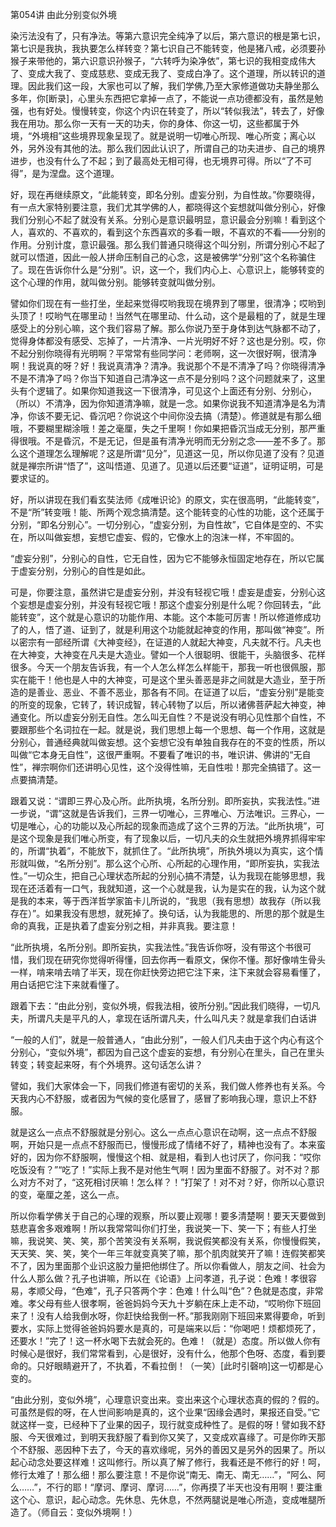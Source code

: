   

第054讲 由此分别变似外境

染污法没有了，只有净法。等第六意识完全纯净了以后，第六意识的根是第七识，第七识是我执，我执要怎么样转变？第七识自己不能转变，他是猪八戒，必须要孙猴子来带他的，第六识意识孙猴子，“六转呼为染净依”，第七识的我相变成伟大了、变成大我了、变成慈悲、变成无我了、变成白净了。这个道理，所以转识的道理。因此我们这一段，大家也可以了解，我们学佛,乃至大家修道做功夫静坐那么多年，你[断录]，心里头东西把它拿掉一点了，不能说一点功德都没有，虽然是勉强，也有好处。慢慢转变，你这个内识在转变了，所以“转似我法”，转去了，好像我在用功。那么你一天有一天的功夫，你的身体、你这一切，这些都属于外境，“外境相”这些境界现象呈现了。就是说明一切唯心所现、唯心所变；离心以外，另外没有其他的法。那么我们因此认识了，所谓自己的功夫进步、自己的境界进步，也没有什么了不起；到了最高处无相可得，也无境界可得。所以“了不可得”，是为涅盘。这个道理。

好，现在再继续原文，“此能转变，即名分别。虚妄分别，为自性故。”你要晓得，有一点大家特别要注意，我们尤其学佛的人，都晓得这个妄想就叫做分别心，好像我们分别心不起了就没有关系。分别心是意识最明显，意识最会分别嘛！看到这个人，喜欢的、不喜欢的，看到这个东西喜欢的多看一眼，不喜欢的不看——分别的作用。分别计度，意识最强。那么我们普通只晓得这个叫分别，所谓分别心不起了就可以悟道，因此一般人拼命压制自己的心念，这是被佛学“分别”这个名称骗住了。现在告诉你什么是“分别”。识，这一个，我们内心上、心意识上，能够转变的这个心理的作用，就叫做分别。能够转变就叫做分别。

譬如你们现在有一些打坐，坐起来觉得哎哟我现在境界到了哪里，很清净；哎哟到头顶了！哎哟气在哪里动！当然气在哪里动、什么动，这个是最粗的了，就是生理感受上的分别心嘛，这个我们容易了解。那么你说乃至于身体到达气脉都不动了，觉得身体都没有感受、忘掉了，一片清净、一片光明好不好？这也是分别。哎，你不起分别你晓得有光明啊？平常常有些同学问：老师啊，这一次很好啊，很清净啊！我说真的呀？好！我说真清净？清净。我说那个不是不清净了吗？你晓得清净不是不清净了吗？你当下知道自己清净这一点不是分别吗？这个问题就来了，这里头有个逻辑了。如果你知道我这一下很清净，可见这个上面还有分别、分别心，（所以）不清净，因为你知道清净嘛，就是一念。如果你说我不知道清净是名为清净，你该不要无记、昏沉吧？你说这个中间你没去搞（清楚）。修道就是有那么细哦，不要糊里糊涂哦！差之毫厘，失之千里啊！你如果把昏沉当成无分别，那严重得很哦。不是昏沉，不是无记，但是虽有清净光明而无分别之念——差不多了。那么这个道理怎么理解呢？这是所谓“见分”，见道这一见，所以你见道了没有？见道就是禅宗所讲“悟了”，这叫悟道、见道了。见道以后还要“证道”，证明证明，可是要求证的。

好，所以讲现在我们看玄奘法师《成唯识论》的原文，实在很高明，“此能转变”，不是“所”转变哦！能、所两个观念搞清楚。这个能转变的心性的功能，这个还属于分别，“即名分别心”。一切分别心，“虚妄分别，为自性故”，它自体是空的、不实在，所以叫做妄想，妄想它虚妄、假的，它像水上的泡沫一样，不牢固的。

“虚妄分别”，分别心的自性，它无自性，因为它不能够永恒固定地存在，所以它属于虚妄分别，分别心的自性是如此。

可是，你要注意，虽然讲它是虚妄分别，并没有轻视它哦！虚妄是虚妄，分别心这个妄想是虚妄分别，并没有轻视它哦！那这个虚妄分别是什么呢？你回转去，“此能转变”，这个就是心意识的功能作用、本能。这个本能可厉害！所以修道修成功了的人，悟了道、证到了，就是利用这个功能就起神变的作用，那叫做“神变”。所以密宗有一部经所谓《大神变经》，在证道的人就起大神变，凡夫就不行。凡夫也在大神变，大神变在凡夫是大造业。譬如一个人很聪明、很能干，头脑很多、花样很多。今天一个朋友告诉我，有一个人怎么样怎么样能干，那我一听也很佩服，那实在能干！他也是人中的大神变，可是这个里头善恶是非之间就是大造业，至于所造的是善业、恶业、不善不恶业，那各有不同。在证道了以后，“虚妄分别”是能变的所变的现象，它转了，转识成智，转心转物了以后，所以诸佛菩萨起大神变，神通变化。所以虚妄分别无自性。怎么叫无自性？不是说没有明心见性那个自性，不要跟那些个名词拉在一起。就是说，我们思想上每一个思想、每一个作用，这就是分别心，普通经典就叫做妄想。这个妄想它没有单独自我存在的不变的性质，所以叫做“它本身无自性”，这很严重啊。不要看了唯识的书，唯识讲、佛讲的“无自性”，禅宗啊你们还讲明心见性，这个没得性嘛，无自性啦！那完全搞错了。这一点要搞清楚。

跟着又说：“谓即三界心及心所。此所执境，名所分别。即所妄执，实我法性。”进一步说，“谓”这就是告诉我们，三界一切唯心，三界唯心、万法唯识。三界心，一切是唯心，心的功能以及心所起的现象而造成了这个三界的万法。“此所执境”，可是这个现象是我们唯心所变，有了现象以后，一切凡夫的众生就把外境界抓得牢牢的，所谓“执着”，不能放下，就抓住了。“此所执境”，所执外境以为真实，这个情形就叫做，“名所分别”。那么这个心所、心所起的心理作用，“即所妄执，实我法性。”一切众生，把自己心理状态所起的分别心搞不清楚，认为我现在能够思想，我现在还活着有一口气，我就知道，这一个心就是我，认为是实在的我，认为这个就是我的本来，等于西洋哲学家笛卡儿所说的，“我思（我有思想）故我存（所以我存在）”。如果我没有思想，就死掉了。换句话，认为我能思的、所思的那个就是生命的真我，正是执着了虚妄分别之相，并非真我。要注意！

“此所执境，名所分别。即所妄执，实我法性。”我告诉你呀，没有带这个书很可惜，我们现在研究你觉得听得懂，回去你再一看原文，保你不懂。那好像啃生骨头一样，啃来啃去啃了半天，现在你赶快旁边把它注下来，注下来就会容易看懂了，用白话把它注下来就看懂了。

跟着下去：“由此分别，变似外境，假我法相，彼所分别。”因此我们晓得，一切凡夫，所谓凡夫是平凡的人，拿现在话所谓凡夫，什么叫凡夫？就是拿我们白话讲

“一般的人们”，就是一般普通人，“由此分别”，一般人们凡夫由于这个内心有这个分别心，“变似外境”，都因为自己这个虚妄的妄想，有分别心在里头，自己在里头转变；转变起来呀，有个外境界。这句话怎么讲？

譬如，我们大家体会一下，同我们修道有密切的关系，我们做人修养也有关系。今天我内心不舒服，或者因为气候的变化感冒了，感冒了影响我心理，意识上不舒服。

就是这么一点点不舒服就是分别心。这么一点点心意识在动啊，这一点点不舒服啊，开始只是一点点不舒服而已，慢慢形成了情绪不好了，精神也没有了。本来蛮好的，因为你不舒服啊，慢慢这个相、就是相，看到人也讨厌了，你问我：“哎你吃饭没有？”“吃了！”实际上我不是对他生气啊！因为里面不舒服了。对不对？那么对方不对了，“这死相讨厌嘛！怎么样？！”打架了！对不对？好，你所以心意识的变，毫厘之差，这么一点。

所以你看学佛关于自己的心理的观察，所以要止观哪！要多清楚啊！要天天要做到慈悲喜舍多艰难啊！所以我常常叫你们打坐，我说笑一下、笑一下；有些人打坐嘛，我说笑、笑、笑，那个苦笑没有关系啊，我说假笑都没有关系，你慢慢假笑，天天笑、笑、笑，笑个一年三年就变真笑了嘛，那个肌肉就笑开了嘛！连假笑都笑不了，因为里面那个业识这股力量把他绑住了。所以你看做人，朋友之间、社会为什么人那么做？孔子也讲嘛，所以在《论语》上问孝道，孔子说：色难！孝很容易，孝顺父母，“色难”，孔子只答两个字：色难！什么叫“色”？色就是态度，非常难。孝父母有些人很孝啊，爸爸妈妈今天九十岁躺在床上走不动，“哎哟你下班回来了！没有人给我倒水呀，你赶快给我倒一杯。”那我刚刚下班回来累得要命，听到要水，实际上觉得爸爸妈妈要水是真的，可是端来以后：“你喝吧！烦都烦死了，还要水！”完了！这一杯水喝下去就会死的。色难！（就是）态度。所以做人你有时候心是很好，我们常常看到，心是很好，没有什么，他那个色呀、态度，看到要命的。只好眼睛避开了，不执着，不看拉倒！（一笑）[此时引磬响]这一切都是心变的。

“由此分别，变似外境”，心理意识变出来。变出来这个心理状态真的假的？假的。可虽然是假的呀，在人世间影响是真的，这个业果“因缘会遇时，果报还自受。”它就这样一变，已经种下了业果的因子，现行就变成种性了。是假的呀！譬如我不舒服、今天很难过，到明天我舒服了看到你又笑了，又变成欢喜缘了。可是你昨天那个不舒服、恶因种下去了，今天的喜欢缘呢，另外的善因又是另外的因果了。所以起心动念处要这样难！这叫修行。所以真了解了修行，我看还是不修行的好！呵，修行太难了！那么细！那么要注意！不是你说“南无、南无、南无……”，“阿么、阿么……”，不行的耶！“摩诃、摩诃、摩诃……”，你再摸了半天也没有用啊！要注重这个心、意识，起心动念。先休息、先休息，不然两腿说是唯心所造，变成唯腿所造了。（师自云：变似外境啊！）
